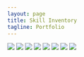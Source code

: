 ```yaml
---
layout: page
title: Skill Inventory
tagline: Portfolio
---
```




  <img src="https://zzingyuna.github.io/image/po1.JPG"/>  
  <img src="https://zzingyuna.github.io/image/po1_2.JPG"/>  
  <img src="https://zzingyuna.github.io/image/po2.JPG"/>  
  <img src="https://zzingyuna.github.io/image/po3.JPG"/>
  <img src="https://zzingyuna.github.io/image/po4.JPG"/>
  <img src="https://zzingyuna.github.io/image/po5.JPG"/>
  <img src="https://zzingyuna.github.io/image/po6.JPG"/>
  <img src="https://zzingyuna.github.io/image/po7.JPG"/>


